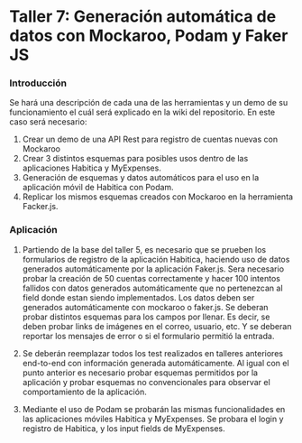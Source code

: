 # Taller 7: Generación automática de datos con Mockaroo, Podam y Faker JS
### Introducción
Se hará una descripción de cada una de las herramientas y un demo de su funcionamiento el cuál será explicado en la wiki del repositorio.
En este caso será necesario:
1. Crear un demo de una API Rest para registro de cuentas nuevas con Mockaroo
2. Crear 3 distintos esquemas para posibles usos dentro de las aplicaciones Habitica y MyExpenses.
3. Generación de esquemas y datos automáticos para el uso en la aplicación móvil de Habitica con Podam.
4. Replicar los mismos esquemas creados con Mockaroo en la herramienta Facker.js.

### Aplicación

1. Partiendo de la base del taller 5, es necesario que se prueben los formularios de registro de la aplicación Habitica, haciendo uso de datos generados automáticamente por la aplicación Faker.js.
Sera necesario probar la creación de 50 cuentas correctamente y hacer 100 intentos fallidos con datos generados automáticamente que no pertenezcan al field donde estan siendo implementados. Los datos deben ser generados automáticamente con mockaroo o faker.js. Se deberan probar distintos esquemas para los campos por llenar. Es decir, se deben probar links de imágenes en el correo, usuario, etc. Y se deberan reportar los mensajes de error o si el formulario permitió la entrada.

2. Se deberán reemplazar todos los test realizados en talleres anteriores end-to-end con información generada automáticamente. Al igual con el punto anterior es necesario probar esquemas permitidos por la aplicación y probar esquemas no convencionales para observar el comportamiento de la aplicación.

3. Mediante el uso de Podam se probarán las mismas funcionalidades en las aplicaciones móviles Habitica y MyExpenses. Se probara el login y registro de Habitica, y los input fields de MyExpenses.


